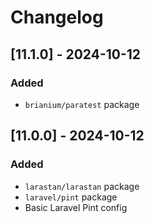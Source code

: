 # Changelog

## [11.1.0] - 2024-10-12

### Added
- `brianium/paratest` package


## [11.0.0] - 2024-10-12

### Added
- `larastan/larastan` package
- `laravel/pint` package
- Basic Laravel Pint config